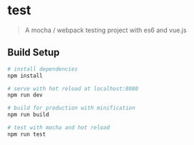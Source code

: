# test

> A mocha / webpack testing project with es6 and vue.js

## Build Setup

``` bash
# install dependencies
npm install

# serve with hot reload at localhost:8080
npm run dev

# build for production with minification
npm run build

# test with mocha and hot reload
npm run test
```
